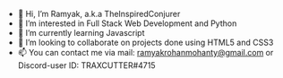 - 👋 Hi, I’m Ramyak, a.k.a TheInspiredConjurer
- 👀 I’m interested in Full Stack Web Development and Python
- 🌱 I’m currently learning Javascript
- 💞️ I’m looking to collaborate on projects done using HTML5 and CSS3
- 📫 You can contact me via mail: ramyakrohanmohanty@gmail.com or Discord-user ID: TRAXCUTTER#4715

<!---
TheInpiredConjurer/TheInpiredConjurer is a ✨ special ✨ repository because its `README.md` (this file) appears on your GitHub profile.
You can click the Preview link to take a look at your changes.
--->
